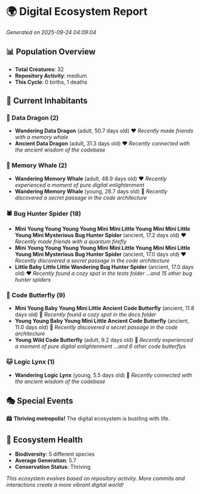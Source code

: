 # 🌍 Digital Ecosystem Report
*Generated on 2025-09-24 04:09:04*

## 📊 Population Overview
- **Total Creatures**: 32
- **Repository Activity**: medium
- **This Cycle**: 0 births, 1 deaths

## 👥 Current Inhabitants

### 🐉 Data Dragon (2)
- **Wandering Data Dragon** (adult, 50.7 days old) ❤️
  *Recently made friends with a memory whale*
- **Ancient Data Dragon** (adult, 31.3 days old) ❤️
  *Recently connected with the ancient wisdom of the codebase*

### 🐋 Memory Whale (2)
- **Wandering Memory Whale** (adult, 48.9 days old) ❤️
  *Recently experienced a moment of pure digital enlightenment*
- **Wandering Memory Whale** (young, 28.7 days old) 💛
  *Recently discovered a secret passage in the code architecture*

### 🕷️ Bug Hunter Spider (18)
- **Mini Young Young Young Young Mini Mini Little Young Mini Mini Little Young Mini Mysterious Bug Hunter Spider** (ancient, 17.2 days old) ❤️
  *Recently made friends with a quantum firefly*
- **Mini Young Young Young Young Mini Mini Little Young Mini Mini Little Young Mini Mysterious Bug Hunter Spider** (ancient, 17.0 days old) ❤️
  *Recently discovered a secret passage in the code architecture*
- **Little Baby Little Little Wandering Bug Hunter Spider** (ancient, 17.0 days old) ❤️
  *Recently found a cozy spot in the tests folder*
  *...and 15 other bug hunter spiders*

### 🦋 Code Butterfly (9)
- **Mini Young Baby Young Mini Little Ancient Code Butterfly** (ancient, 11.8 days old) 💛
  *Recently found a cozy spot in the docs folder*
- **Young Young Baby Young Mini Little Ancient Code Butterfly** (ancient, 11.0 days old) 💛
  *Recently discovered a secret passage in the code architecture*
- **Young Wild Code Butterfly** (adult, 9.2 days old) 💛
  *Recently experienced a moment of pure digital enlightenment*
  *...and 6 other code butterflys*

### 🐱 Logic Lynx (1)
- **Wandering Logic Lynx** (young, 5.5 days old) 💚
  *Recently connected with the ancient wisdom of the codebase*

## 🎭 Special Events

🏙️ **Thriving metropolis!** The digital ecosystem is bustling with life.

## 🔬 Ecosystem Health
- **Biodiversity**: 5 different species
- **Average Generation**: 5.7
- **Conservation Status**: Thriving

*This ecosystem evolves based on repository activity. More commits and interactions create a more vibrant digital world!*